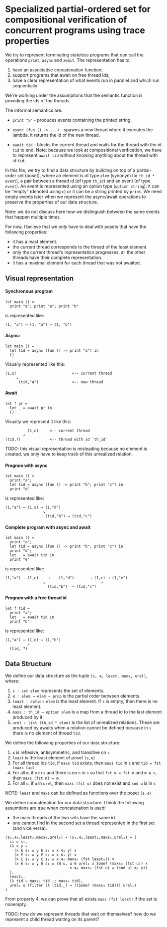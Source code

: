 # Specialized partial-ordered set for compositional verification of concurrent programs using trace properties

We try to represent terminating stateless programs that can call the operations `print`, `async` and `await`.
The representation has to:
1) have an associative concatenation function;
2) support programs that await on free thread ids;
3) have a clear representation of what events run in parallel and which run sequentially

We're working under the assumptions that the semantic function is providing the ids of the threads.

The informal semantics are:
* `print "x"` - produces events containing the printed string.
    
* `async (fun () -> ...)` - spawns a new thread where it executes the lambda.
     it returns the id of the new thread.

* `await tid` - blocks the current thread and waits for the thread with the id `tid` to end.
    Note: because we look at compositional verification, we have to represent `await tid` without knowing anything about the thread with id `tid`.

In this file, we try to find a data structure by building on top of a partial-order set (poset), where an element is of type `elem` (synonym for `th_id * event`), a pair between a thread id (of type `th_id`) and an event (of type `event`). An event is represented using an option type (`option string`): it can be "empty" (denoted using `ε`) or it can be a string printed by `print`. We need empty events later when we represent the async/await operations to preserve the properties of our data structure.

Note: we do not discuss here how we distinguish between the same events that happen multiple times.

For now, I believe that we only have to deal with posets that have the following properties:
* it has a least element.
* the current thread corresponds to the thread of the least element.
* only the current thread's representation progresses, all the other threads have their complete representation.
* it has a maximal element for each thread that was not awaited.

## Visual representation

#### Synchronous program
```fstar
let main () =
  print "a"; print "a"; print "b"
```
is represented like:
```
(1, "a") ⟶ (1, "a") ⟶ (1, "b")
```

#### Async:
```fstar
let main () =
  let tid = async (fun () -> print "a") in
  ()
```
Visually represented like this:
```
(1,ε)                         <-- current thread
     ↘                    
      (tid,"a")               <-- new thread
```

#### Await
```fstar
let f pr =
  let _ = await pr in
  ()
```
Visually we represent it like this:
```
          (1,ε)     <-- current thread
        ↗ 
(tid,?)             <-- thread with id `th_id`
```
TODO: this visual representation is misleading because no element is created,
  we only have to keep track of this unrealized relation.

#### Program with async
```fstar
let main () =
  print "a";
  let tid = async (fun () -> print "b"; print "c") in
  print "d"
```
is represented like:
```
(1,"a") ⟶ (1,ε) ⟶ (1,"d")    
                 ↘                    
                  (tid,"b") ⟶ (tid,"c")
```
#### Complete program with async and await
```fstar
let main () =
  print "a";
  let tid = async (fun () -> print "b"; print "c") in
  print "d";
  let _ = await tid in
  print "e"
```
is represented like:
```
(1,"a") ⟶ (1,ε)    ⟶    (1,"d")       ⟶ (1,ε) ⟶ (1,"e")
                 ↘                         ↗ 
                   (tid,"b")  ⟶ (tid,"c")
```
#### Program with a free thread id
```fstar
let f tid =
  print "a";
  let _ = await tid in
  print "b"
```
is represented like:
```
(1,"a") ⟶ (1,ε) ⟶ (1,"b")
          ↗ 
  (tid, ?)
```

## Data Structure

We define our data structure as the tuple `(s, ≼, least, maxs, urel)`, where:
1) `s : set elem` represents the set of elements.
2) `≼ : elem → elem → prop` is the partial order between elements.
3) `least : option elem` is the least element. If `s` is empty, then there is no least element.
4) `maxs : th_id → option elem` is a map from a thread id to the last element produced by it.
5) `urel : list (th_id * elem)` is the list of unrealized relations. These are produced by awaits when a relation cannot be defined because in `s` there is no element of thread `tid`.

We define the following properties of our data structure:
1) `≼` is reflexive, antisymmetric, and transitive on `s`
2) `least` is the least element of poset `(s,≼)`
3) For all thread ids `tid`, if `maxs tid` exists, then `maxs tid` in `s` and `tid = fst (maxs tid)` 
4) For all `m`, if `m` in `s` and there is no `n` in `s` so that `fst m = fst n` and `m ≼ n`, then `maxs (fst m) = m`
5) For all `u`, if `u` in `urel`, then `maxs (fst u)` does not exist and `snd u` is in `s`

NOTE: `least` and `maxs` can be defined as functions over the poset `(s,≼)`.

We define concatenation for our data structure. I think the following assumtions are true when concatenation is used:
* the main threads of the two sets have the same id.
* one cannot find in the second set a thread represented in the first set (and vice versa).

```
(s₀,≼₀,least₀,maxs₀,urel₀) ∙ (s₁,≼₁,least₁,maxs₁,urel₁) = (
  s₀ ∪ s₁,
  (λ x y →
    (x ∈ s₀ ∧ y ∈ s₀ ∧ x ≼₀ y) ∨
    (x ∈ s₁ ∧ y ∈ s₁ ∧ x ≼₁ y) ∨
    (x ∈ s₀ ∧ y ∈ s₁ ∧ x ≼₀ maxs₀ (fst least₀)) ∨
    (x ∈ s₀ ∧ y ∈ s₁ ∧ (∃ u. u ∈ urel₁ ∧ Some? (maxs₀ (fst u)) ∧
                             x ≼₀ maxs₀ (fst u) ∧ (snd u) ≼₁ y))
  ),
  least₀,
  (λ tid → maxs₁ tid ;; maxs₀ tid),
  urel₀ ∪ (filter (λ (tid,_) → !(Some? (maxs₀ tid))) urel₁)
)
```
From property 4, we can prove that all exists `maxs (fst least)` if the set is nonempty.

TODO: how do we represent threads that wait on themselves? how do we represent a child thread waiting on its parent?